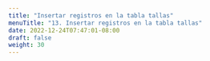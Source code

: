 ```yaml
---
title: "Insertar registros en la tabla tallas"
menuTitle: "13. Insertar registros en la tabla tallas"
date: 2022-12-24T07:47:01-08:00
draft: false
weight: 30
---
```


